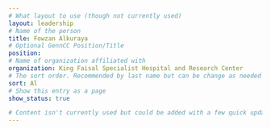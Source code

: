 ```yaml
---
# What layout to use (though not currently used)
layout: leadership
# Name of the person
title: Fowzan Alkuraya
# Optional GennCC Position/Title
position:
# Name of organization affiliated with
organization: King Faisal Specialist Hospital and Research Center
# The sort order. Recommended by last name but can be change as needed
sort: Al
# Show this entry as a page
show_status: true

# Content isn't currently used but could be added with a few quick updates if needed to allow for bios
---
```

